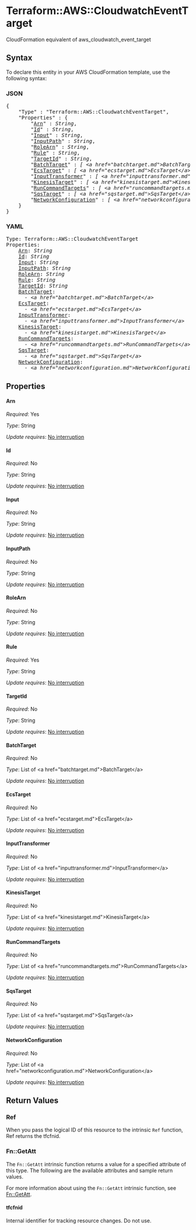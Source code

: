 # Terraform::AWS::CloudwatchEventTarget

CloudFormation equivalent of aws_cloudwatch_event_target

## Syntax

To declare this entity in your AWS CloudFormation template, use the following syntax:

### JSON

<pre>
{
    "Type" : "Terraform::AWS::CloudwatchEventTarget",
    "Properties" : {
        "<a href="#arn" title="Arn">Arn</a>" : <i>String</i>,
        "<a href="#id" title="Id">Id</a>" : <i>String</i>,
        "<a href="#input" title="Input">Input</a>" : <i>String</i>,
        "<a href="#inputpath" title="InputPath">InputPath</a>" : <i>String</i>,
        "<a href="#rolearn" title="RoleArn">RoleArn</a>" : <i>String</i>,
        "<a href="#rule" title="Rule">Rule</a>" : <i>String</i>,
        "<a href="#targetid" title="TargetId">TargetId</a>" : <i>String</i>,
        "<a href="#batchtarget" title="BatchTarget">BatchTarget</a>" : <i>[ &lt;a href=&#34;batchtarget.md&#34;&gt;BatchTarget&lt;/a&gt;, ... ]</i>,
        "<a href="#ecstarget" title="EcsTarget">EcsTarget</a>" : <i>[ &lt;a href=&#34;ecstarget.md&#34;&gt;EcsTarget&lt;/a&gt;, ... ]</i>,
        "<a href="#inputtransformer" title="InputTransformer">InputTransformer</a>" : <i>[ &lt;a href=&#34;inputtransformer.md&#34;&gt;InputTransformer&lt;/a&gt;, ... ]</i>,
        "<a href="#kinesistarget" title="KinesisTarget">KinesisTarget</a>" : <i>[ &lt;a href=&#34;kinesistarget.md&#34;&gt;KinesisTarget&lt;/a&gt;, ... ]</i>,
        "<a href="#runcommandtargets" title="RunCommandTargets">RunCommandTargets</a>" : <i>[ &lt;a href=&#34;runcommandtargets.md&#34;&gt;RunCommandTargets&lt;/a&gt;, ... ]</i>,
        "<a href="#sqstarget" title="SqsTarget">SqsTarget</a>" : <i>[ &lt;a href=&#34;sqstarget.md&#34;&gt;SqsTarget&lt;/a&gt;, ... ]</i>,
        "<a href="#networkconfiguration" title="NetworkConfiguration">NetworkConfiguration</a>" : <i>[ &lt;a href=&#34;networkconfiguration.md&#34;&gt;NetworkConfiguration&lt;/a&gt;, ... ]</i>
    }
}
</pre>

### YAML

<pre>
Type: Terraform::AWS::CloudwatchEventTarget
Properties:
    <a href="#arn" title="Arn">Arn</a>: <i>String</i>
    <a href="#id" title="Id">Id</a>: <i>String</i>
    <a href="#input" title="Input">Input</a>: <i>String</i>
    <a href="#inputpath" title="InputPath">InputPath</a>: <i>String</i>
    <a href="#rolearn" title="RoleArn">RoleArn</a>: <i>String</i>
    <a href="#rule" title="Rule">Rule</a>: <i>String</i>
    <a href="#targetid" title="TargetId">TargetId</a>: <i>String</i>
    <a href="#batchtarget" title="BatchTarget">BatchTarget</a>: <i>
      - &lt;a href=&#34;batchtarget.md&#34;&gt;BatchTarget&lt;/a&gt;</i>
    <a href="#ecstarget" title="EcsTarget">EcsTarget</a>: <i>
      - &lt;a href=&#34;ecstarget.md&#34;&gt;EcsTarget&lt;/a&gt;</i>
    <a href="#inputtransformer" title="InputTransformer">InputTransformer</a>: <i>
      - &lt;a href=&#34;inputtransformer.md&#34;&gt;InputTransformer&lt;/a&gt;</i>
    <a href="#kinesistarget" title="KinesisTarget">KinesisTarget</a>: <i>
      - &lt;a href=&#34;kinesistarget.md&#34;&gt;KinesisTarget&lt;/a&gt;</i>
    <a href="#runcommandtargets" title="RunCommandTargets">RunCommandTargets</a>: <i>
      - &lt;a href=&#34;runcommandtargets.md&#34;&gt;RunCommandTargets&lt;/a&gt;</i>
    <a href="#sqstarget" title="SqsTarget">SqsTarget</a>: <i>
      - &lt;a href=&#34;sqstarget.md&#34;&gt;SqsTarget&lt;/a&gt;</i>
    <a href="#networkconfiguration" title="NetworkConfiguration">NetworkConfiguration</a>: <i>
      - &lt;a href=&#34;networkconfiguration.md&#34;&gt;NetworkConfiguration&lt;/a&gt;</i>
</pre>

## Properties

#### Arn

_Required_: Yes

_Type_: String

_Update requires_: [No interruption](https://docs.aws.amazon.com/AWSCloudFormation/latest/UserGuide/using-cfn-updating-stacks-update-behaviors.html#update-no-interrupt)

#### Id

_Required_: No

_Type_: String

_Update requires_: [No interruption](https://docs.aws.amazon.com/AWSCloudFormation/latest/UserGuide/using-cfn-updating-stacks-update-behaviors.html#update-no-interrupt)

#### Input

_Required_: No

_Type_: String

_Update requires_: [No interruption](https://docs.aws.amazon.com/AWSCloudFormation/latest/UserGuide/using-cfn-updating-stacks-update-behaviors.html#update-no-interrupt)

#### InputPath

_Required_: No

_Type_: String

_Update requires_: [No interruption](https://docs.aws.amazon.com/AWSCloudFormation/latest/UserGuide/using-cfn-updating-stacks-update-behaviors.html#update-no-interrupt)

#### RoleArn

_Required_: No

_Type_: String

_Update requires_: [No interruption](https://docs.aws.amazon.com/AWSCloudFormation/latest/UserGuide/using-cfn-updating-stacks-update-behaviors.html#update-no-interrupt)

#### Rule

_Required_: Yes

_Type_: String

_Update requires_: [No interruption](https://docs.aws.amazon.com/AWSCloudFormation/latest/UserGuide/using-cfn-updating-stacks-update-behaviors.html#update-no-interrupt)

#### TargetId

_Required_: No

_Type_: String

_Update requires_: [No interruption](https://docs.aws.amazon.com/AWSCloudFormation/latest/UserGuide/using-cfn-updating-stacks-update-behaviors.html#update-no-interrupt)

#### BatchTarget

_Required_: No

_Type_: List of &lt;a href=&#34;batchtarget.md&#34;&gt;BatchTarget&lt;/a&gt;

_Update requires_: [No interruption](https://docs.aws.amazon.com/AWSCloudFormation/latest/UserGuide/using-cfn-updating-stacks-update-behaviors.html#update-no-interrupt)

#### EcsTarget

_Required_: No

_Type_: List of &lt;a href=&#34;ecstarget.md&#34;&gt;EcsTarget&lt;/a&gt;

_Update requires_: [No interruption](https://docs.aws.amazon.com/AWSCloudFormation/latest/UserGuide/using-cfn-updating-stacks-update-behaviors.html#update-no-interrupt)

#### InputTransformer

_Required_: No

_Type_: List of &lt;a href=&#34;inputtransformer.md&#34;&gt;InputTransformer&lt;/a&gt;

_Update requires_: [No interruption](https://docs.aws.amazon.com/AWSCloudFormation/latest/UserGuide/using-cfn-updating-stacks-update-behaviors.html#update-no-interrupt)

#### KinesisTarget

_Required_: No

_Type_: List of &lt;a href=&#34;kinesistarget.md&#34;&gt;KinesisTarget&lt;/a&gt;

_Update requires_: [No interruption](https://docs.aws.amazon.com/AWSCloudFormation/latest/UserGuide/using-cfn-updating-stacks-update-behaviors.html#update-no-interrupt)

#### RunCommandTargets

_Required_: No

_Type_: List of &lt;a href=&#34;runcommandtargets.md&#34;&gt;RunCommandTargets&lt;/a&gt;

_Update requires_: [No interruption](https://docs.aws.amazon.com/AWSCloudFormation/latest/UserGuide/using-cfn-updating-stacks-update-behaviors.html#update-no-interrupt)

#### SqsTarget

_Required_: No

_Type_: List of &lt;a href=&#34;sqstarget.md&#34;&gt;SqsTarget&lt;/a&gt;

_Update requires_: [No interruption](https://docs.aws.amazon.com/AWSCloudFormation/latest/UserGuide/using-cfn-updating-stacks-update-behaviors.html#update-no-interrupt)

#### NetworkConfiguration

_Required_: No

_Type_: List of &lt;a href=&#34;networkconfiguration.md&#34;&gt;NetworkConfiguration&lt;/a&gt;

_Update requires_: [No interruption](https://docs.aws.amazon.com/AWSCloudFormation/latest/UserGuide/using-cfn-updating-stacks-update-behaviors.html#update-no-interrupt)

## Return Values

### Ref

When you pass the logical ID of this resource to the intrinsic `Ref` function, Ref returns the tfcfnid.

### Fn::GetAtt

The `Fn::GetAtt` intrinsic function returns a value for a specified attribute of this type. The following are the available attributes and sample return values.

For more information about using the `Fn::GetAtt` intrinsic function, see [Fn::GetAtt](https://docs.aws.amazon.com/AWSCloudFormation/latest/UserGuide/intrinsic-function-reference-getatt.html).

#### tfcfnid

Internal identifier for tracking resource changes. Do not use.

